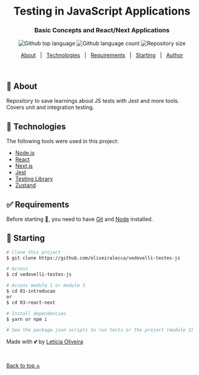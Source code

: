 <!-- <div align="center" id="top"> 
  <img src="./.github/app.gif" alt="Vedovelli Testes Js" />

  &#xa0;

  <!-- <a href="https://vedovellitestesjs.netlify.app">Demo</a>
</div> -->

<h1 align="center">Testing in JavaScript Applications</h1>
<h3 align="center">Basic Concepts and React/Next Applications</h3>

<p align="center">
  <img alt="Github top language" src="https://img.shields.io/github/languages/top/oliveiralecca/vedovelli-testes-js?color=56BEB8">

  <img alt="Github language count" src="https://img.shields.io/github/languages/count/oliveiralecca/vedovelli-testes-js?color=56BEB8">

  <img alt="Repository size" src="https://img.shields.io/github/repo-size/oliveiralecca/vedovelli-testes-js?color=56BEB8">

  <!-- <img alt="License" src="https://img.shields.io/github/license/oliveiralecca/vedovelli-testes-js?color=56BEB8"> -->

  <!-- <img alt="Github issues" src="https://img.shields.io/github/issues/oliveiralecca/vedovelli-testes-js?color=56BEB8" /> -->

  <!-- <img alt="Github forks" src="https://img.shields.io/github/forks/oliveiralecca/vedovelli-testes-js?color=56BEB8" /> -->

  <!-- <img alt="Github stars" src="https://img.shields.io/github/stars/oliveiralecca/vedovelli-testes-js?color=56BEB8" /> -->
</p>

<!-- Status -->

<!-- <h4 align="center"> 
	🚧  Vedovelli Testes Js 🚀 Under construction...  🚧
</h4> 

<hr> -->

<p align="center">
  <a href="#dart-about">About</a> &#xa0; | &#xa0; 
  <!-- <a href="#sparkles-features">Features</a> &#xa0; | &#xa0; -->
  <a href="#rocket-technologies">Technologies</a> &#xa0; | &#xa0;
  <a href="#white_check_mark-requirements">Requirements</a> &#xa0; | &#xa0;
  <a href="#checkered_flag-starting">Starting</a> &#xa0; | &#xa0;
  <!-- <a href="#memo-license">License</a> &#xa0; | &#xa0; -->
  <a href="https://github.com/oliveiralecca" target="_blank">Author</a>
</p>

<br>

## :dart: About ##

Repository to save learnings about JS tests with Jest and more tools. Covers unit and integration testing.

<!-- ## :sparkles: Features ##

:heavy_check_mark: Feature 1;\
:heavy_check_mark: Feature 2;\
:heavy_check_mark: Feature 3; -->

## :rocket: Technologies ##

The following tools were used in this project:

- [Node.js](https://nodejs.org/en/)
- [React](https://pt-br.reactjs.org/)
- [Next.js](https://nextjs.org/)
- [Jest](https://jestjs.io/)
- [Testing Library](https://testing-library.com/)
- [Zustand](https://zustand-demo.pmnd.rs/)

## :white_check_mark: Requirements ##

Before starting :checkered_flag:, you need to have [Git](https://git-scm.com) and [Node](https://nodejs.org/en/) installed.

## :checkered_flag: Starting ##

```bash
# Clone this project
$ git clone https://github.com/oliveiralecca/vedovelli-testes-js

# Access
$ cd vedovelli-testes-js

# Access module 1 or module 3
$ cd 01-introducao
or
$ cd 03-react-next

# Install dependencies
$ yarn or npm i

# See the package.json scripts to run tests or the project (module 3)
```

<!-- ## :memo: License ##

This project is under license from MIT. For more details, see the [LICENSE](LICENSE.md) file. -->


Made with 💕 by <a href="https://github.com/oliveiralecca" target="_blank">Letícia Oliveira</a>

&#xa0;

<a href="#top">Back to top 🔝</a>
